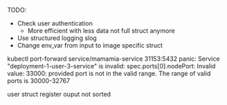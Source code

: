 TODO:
 - Check user authentication
    - More efficient with less data not full struct anymore
 - Use structured logging slog
 - Change env_var from input to image specific struct 

 kubectl port-forward service/mamamia-service 31153:5432
 panic: Service "deployment-1-user-3-service" is invalid: spec.ports[0].nodePort: Invalid value: 33000: provided port is not in the valid range. The range of valid ports is 30000-32767

 user struct register ouput not sorted
